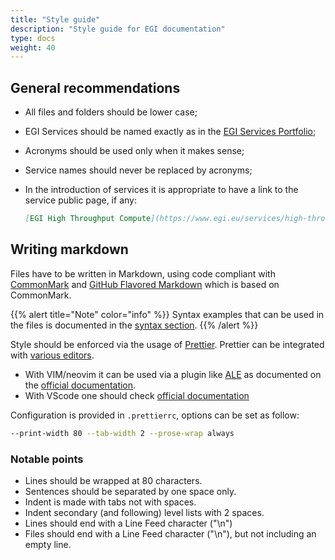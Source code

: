 ```yaml
---
title: "Style guide"
description: "Style guide for EGI documentation"
type: docs
weight: 40
---
```


## General recommendations

- All files and folders should be lower case;
- EGI Services should be named exactly as in the
  [EGI Services Portfolio](https://www.egi.eu/services/);
- Acronyms should be used only when it makes sense;
- Service names should never be replaced by acronyms;
- In the introduction of services it is appropriate to have a link to the
  service public page, if any:

  ```markdown
  [EGI High Throughput Compute](https://www.egi.eu/services/high-throughput-compute/)
  ```

## Writing markdown

Files have to be written in Markdown, using code compliant with
[CommonMark](https://spec.commonmark.org/0.29/) and
[GitHub Flavored Markdown](https://github.github.com/gfm/) which is based on
CommonMark.

{{% alert title="Note" color="info" %}} Syntax examples that can be used in the
files is documented in the [syntax section](../syntax). {{% /alert %}}

Style should be enforced via the usage of [Prettier](https://prettier.io/).
Prettier can be integrated with
[various editors](https://prettier.io/docs/en/editors.html).

- With VIM/neovim it can be used via a plugin like
  [ALE](https://github.com/dense-analysis/ale) as documented on the
  [official documentation](https://prettier.io/docs/en/vim.html).
- With VScode one should check
  [official documentation](https://prettier.io/docs/en/editors.html#visual-studio-code)

Configuration is provided in `.prettierrc`, options can be set as follow:

```sh
--print-width 80 --tab-width 2 --prose-wrap always
```

### Notable points

- Lines should be wrapped at 80 characters.
- Sentences should be separated by one space only.
- Indent is made with tabs not with spaces.
- Indent secondary (and following) level lists with 2 spaces.
- Lines should end with a Line Feed character ("\n")
- Files should end with a Line Feed character ("\n"), but not including an empty
  line.
